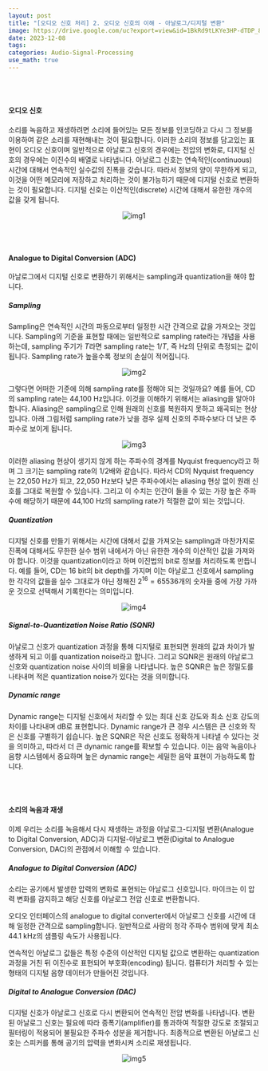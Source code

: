```yaml
---
layout: post
title: "[오디오 신호 처리] 2. 오디오 신호의 이해 - 아날로그/디지털 변환"
image: https://drive.google.com/uc?export=view&id=1BkRd9tLKYe3HP-dTDP_8TV-8_3blMDEX
date: 2023-12-08
tags: 
categories: Audio-Signal-Processing
use_math: true
---
```


<br><br>

#### 오디오 신호

소리를 녹음하고 재생하려면 소리에 들어있는 모든 정보를 인코딩하고 다시 그 정보를 이용하여 같은 소리를 재현해내는 것이 필요합니다. 이러한 소리의 정보를 담고있는 표현이 오디오 신호이며 일반적으로 아날로그 신호의 경우에는 전압의 변화로, 디지털 신호의 경우에는 이진수의 배열로 나타냅니다. 아날로그 신호는 연속적인(continuous) 시간에 대해서 연속적인 실수값의 진폭을 갖습니다. 따라서 정보의 양이 무한하게 되고, 이것을 어떤 메모리에 저장하고 처리하는 것이 불가능하기 때문에 디지털 신호로 변환하는 것이 필요합니다. 디지털 신호는 이산적인(discrete) 시간에 대해서 유한한 개수의 값을 갖게 됩니다.

<p align="center">
  <img src="https://drive.google.com/uc?export=view&id=1UGzM-KGIxunAeWz1_JgH4CPioSZ8AuT9" alt="img1">
</p>

<br><br>

#### Analogue to Digital Conversion (ADC)

아날로그에서 디지털 신호로 변환하기 위해서는 sampling과 quantization을 해야 합니다.

##### Sampling

Sampling은 연속적인 시간의 파동으로부터 일정한 시간 간격으로 값을 가져오는 것입니다. Sampling의 기준을 표현할 때에는 일반적으로 sampling rate라는 개념을 사용하는데, sampling 주기가 $T$라면 sampling rate는 $1/T$, 즉 Hz의 단위로 측정되는 값이 됩니다. Sampling rate가 높을수록 정보의 손실이 적어집니다.

<p align="center">
  <img src="https://drive.google.com/uc?export=view&id=1wq2OdvPh8wp_Tw_ksSkPTtzG-d82vfHR" alt="img2">
</p>

그렇다면 어떠한 기준에 의해 sampling rate를 정해야 되는 것일까요? 예를 들어, CD의 sampling rate는 44,100 Hz입니다. 이것을 이해하기 위해서는 aliasing을 알아야 합니다. Aliasing은 sampling으로 인해 원래의 신호를 복원하지 못하고 왜곡되는 현상입니다. 아래 그림처럼 sampling rate가 낮을 경우 실제 신호의 주파수보다 더 낮은 주파수로 보이게 됩니다. 

<p align="center">
  <img src="https://drive.google.com/uc?export=view&id=1eQK8Wy4Y1Qa6LWUkWpzafrrHdpnuuKh8" alt="img3">
</p>

이러한 aliasing 현상이 생기지 않게 하는 주파수의 경계를 Nyquist frequency라고 하며 그 크기는 sampling rate의 1/2배와 같습니다. 따라서 CD의 Nyquist frequency는 22,050 Hz가 되고, 22,050 Hz보다 낮은 주파수에서는 aliasing 현상 없이 원래 신호를 그대로 복원할 수 있습니다. 그리고 이 수치는 인간이 들을 수 있는 가장 높은 주파수에 해당하기 때문에 44,100 Hz의 sampling rate가 적절한 값이 되는 것입니다.

##### Quantization

디지털 신호를 만들기 위해서는 시간에 대해서 값을 가져오는 sampling과 마찬가지로 진폭에 대해서도 무한한 실수 범위 내에서가 아닌 유한한 개수의 이산적인 값을 가져와야 합니다. 이것을 quantization이라고 하며 이진법의 bit로 정보를 처리하도록 만듭니다. 예를 들어, CD는 16 bit의 bit depth를 가지며 이는 아날로그 신호에서 sampling한 각각의 값들을 실수 그대로가 아닌 정해진 $2^{16}=65536$개의 숫자들 중에 가장 가까운 것으로 선택해서 기록한다는 의미입니다.

<p align="center">
  <img src="https://drive.google.com/uc?export=view&id=1ayGoBW0hj4BpmX66npfMRLDH-iu3IwyU" alt="img4">
</p>

##### Signal-to-Quantization Noise Ratio (SQNR)

아날로그 신호가 quantization 과정을 통해 디지털로 표현되면 원래의 값과 차이가 발생하게 되고 이를 quantization noise라고 합니다. 그리고 SQNR은 원래의 아날로그 신호와 quantization noise 사이의 비율을 나타냅니다. 높은 SQNR은 높은 정밀도를 나타내며 적은 quantization noise가 있다는 것을 의미합니다.

##### Dynamic range

Dynamic range는 디지털 신호에서 처리할 수 있는 최대 신호 강도와 최소 신호 강도의 차이를 나타내며 dB로 표현합니다. Dynamic range가 큰 경우 시스템은 큰 신호와 작은 신호를 구별하기 쉽습니다. 높은 SQNR은 작은 신호도 정확하게 나타낼 수 있다는 것을 의미하고, 따라서 더 큰 dynamic range를 확보할 수 있습니다. 이는 음악 녹음이나 음향 시스템에서 중요하며 높은 dynamic range는 세밀한 음악 표현이 가능하도록 합니다.

<br><br>

#### 소리의 녹음과 재생

이제 우리는 소리를 녹음해서 다시 재생하는 과정을 아날로그-디지털 변환(Analogue to Digital Conversion, ADC)과 디지털-아날로그 변환(Digital to Analogue Conversion, DAC)의 관점에서 이해할 수 있습니다.

##### Analogue to Digital Conversion (ADC)

소리는 공기에서 발생한 압력의 변화로 표현되는 아날로그 신호입니다. 마이크는 이 압력 변화를 감지하고 해당 신호를 아날로그 전압 신호로 변환합니다.

오디오 인터페이스의 analogue to digital converter에서 아날로그 신호를 시간에 대해 일정한 간격으로 sampling합니다. 일반적으로 사람의 청각 주파수 범위에 맞게 최소 44.1 kHz의 샘플링 속도가 사용됩니다.

연속적인 아날로그 값들은 특정 수준의 이산적인 디지털 값으로 변환하는 quantization 과정을 거친 뒤 이진수로 표현되어 부호화(encoding) 됩니다. 컴퓨터가 처리할 수 있는 형태의 디지털 음향 데이터가 만들어진 것입니다.

##### Digital to Analogue Conversion (DAC)

디지털 신호가 아날로그 신호로 다시 변환되어 연속적인 전압 변화를 나타냅니다. 변환된 아날로그 신호는 필요에 따라 증폭기(amplifier)를 통과하여 적절한 강도로 조절되고 필터링이 적용되어 불필요한 주파수 성분을 제거합니다. 최종적으로 변환된 아날로그 신호는 스피커를 통해 공기의 압력을 변화시켜 소리로 재생됩니다.

<p align="center">
  <img src="https://drive.google.com/uc?export=view&id=1uCR3HpA3zbTrija9Cm5JMJ7JOrAaMu2o" alt="img5">
</p>
